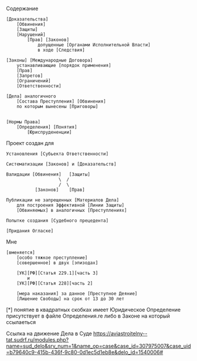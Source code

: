 Содержание

    [Доказательства]
        [Обвинения]
        [Защиты]
        [Нарушений] 
            [Прав] [Законов]
                допущенные [Органами Исполнительной Власти]
                в ходе [Следствия]

    [Законы] [Международные Договора]
        устанавливающие [порядок применения]
	    [Прав]
	    [Запретов]
	    [Ограничений]
	    [Ответственности]

    [Дела] аналогичного 
        [Состава Преступления] [Обвинения]
        по которым вынесены [Приговоры]


    [Нормы Права]
        [Определения] [Понятия]
            [Юриспрудененции] 

Проект создан для 

    Установления [Субьекта Ответственности]

    Систематизации [Законов] и [Доказательств]
			
    Валидации [Обвинения]   [Защиты] 
                        \  /
                        /  \
               [Законов]    [Прав]

    Публикации не запрещенных [Материалов Дела] 
        для построения Эффективной [Линии Защиты]
        [Обвиняемых] в аналогичных [Преступлениях]

    Попытке создания [Судебного прецедента] 

    [Придания Огласке]

Мне 

    [вменяется] 
        [особо тяжкое преступление] 
 	    [cовершенное] в двух [эпизодах]
      
		[УК][РФ][Статья 229.1][часть 3] 
			и 
		[УК][РФ][Статья 228][часть 2]

        [мера наказания] за данное [Преступное Деяние] 
	    [Лишение Свободы] на срок от 13 до 30 лет


[*] понятие в квадратных скобках
    имеет Юридическое Определение
    присутствует 
        в файле Определения.re
        либо в Законе на который ссылаеться


Ссылка на движение Дела в Суде
    https://aviastroitelny--tat.sudrf.ru/modules.php?name=sud_delo&srv_num=1&name_op=case&case_id=307975007&case_uid=b79640c9-415b-436f-9c80-0d1ec5d1eb8e&delo_id=1540006#

